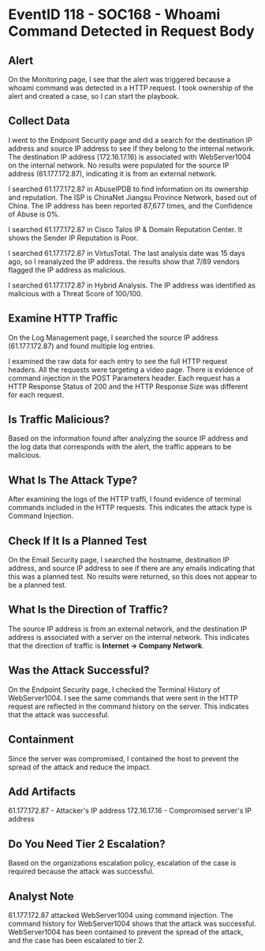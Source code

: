 # EventID 118 - SOC168 - Whoami Command Detected in Request Body

## Alert

On the Monitoring page, I see that the alert was triggered because a whoami command was detected in a HTTP request. I took ownership of the alert and created a case, so I can start the playbook.

## Collect Data

I went to the Endpoint Security page and did a search for the destination IP address and source IP address to see if they belong to the internal network. The destination IP address (172.16.17.16) is associated with WebServer1004 on the internal network. No results were populated for the source IP address (61.177.172.87), indicating it is from an external network.

I searched 61.177.172.87 in AbuseIPDB to find information on its ownership and reputation. The ISP is ChinaNet Jiangsu Province Network, based out of China. The IP address has been reported 87,677 times, and the Confidence of Abuse is 0%.

I searched 61.177.172.87 in Cisco Talos IP & Domain Reputation Center. It shows the Sender IP Reputation is Poor.

I searched 61.177.172.87 in VirtusTotal. The last analysis date was 15 days ago, so I reanalyzed the IP address. the results show that 7/89 vendors flagged the IP address as malicious.

I searched 61.177.172.87 in Hybrid Analysis. The IP address was identified as malicious with a Threat Score of 100/100.

## Examine HTTP Traffic

On the Log Management page, I searched the source IP address (61.177.172.87) and found multiple log entries. 

I examined the raw data for each entry to see the full HTTP request headers. All the requests were targeting a video page. There is evidence of command injection in the POST Parameters header. Each request has a HTTP Response Status of 200 and the HTTP Response Size was different for each request.

## Is Traffic Malicious?

Based on the information found after analyzing the source IP address and the log data that corresponds with the alert, the traffic appears to be malicious.

## What Is The Attack Type?

After examining the logs of the HTTP traffi, I found evidence of terminal commands included in the HTTP requests. This indicates the attack type is Command Injection.

## Check If It Is a Planned Test

On the Email Security page, I searched the hostname, destination IP address, and source IP address to see if there are any emails indicating that this was a planned test. No results were returned, so this does not appear to be a planned test.

## What Is the Direction of Traffic?

The source IP address is from an external network, and the destination IP address is associated with a server on the internal network. This indicates that the direction of traffic is **Internet -> Company Network**.

## Was the Attack Successful?

On the Endpoint Security page, I checked the Terminal History of WebServer1004. I see the same commands that were sent in the HTTP request are reflected in the command history on the server. This indicates that the attack was successful.

## Containment

Since the server was compromised, I contained the host to prevent the spread of the attack and reduce the impact.

## Add Artifacts

61.177.172.87 - Attacker's IP address
172.16.17.16 - Compromised server's IP address

## Do You Need Tier 2 Escalation?

Based on the organizations escalation policy, escalation of the case is required because the attack was successful.

## Analyst Note

61.177.172.87 attacked WebServer1004 using command injection. The command history for WebServer1004 shows that the attack was successful. WebServer1004 has been contained to prevent the spread of the attack, and the case has been escalated to tier 2.
